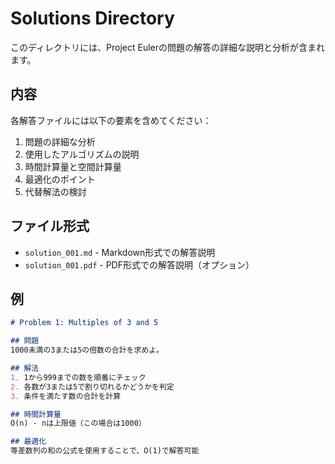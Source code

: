 # Solutions Directory

このディレクトリには、Project Eulerの問題の解答の詳細な説明と分析が含まれます。

## 内容

各解答ファイルには以下の要素を含めてください：
1. 問題の詳細な分析
2. 使用したアルゴリズムの説明
3. 時間計算量と空間計算量
4. 最適化のポイント
5. 代替解法の検討

## ファイル形式

- `solution_001.md` - Markdown形式での解答説明
- `solution_001.pdf` - PDF形式での解答説明（オプション）

## 例

```markdown
# Problem 1: Multiples of 3 and 5

## 問題
1000未満の3または5の倍数の合計を求めよ。

## 解法
1. 1から999までの数を順番にチェック
2. 各数が3または5で割り切れるかどうかを判定
3. 条件を満たす数の合計を計算

## 時間計算量
O(n) - nは上限値（この場合は1000）

## 最適化
等差数列の和の公式を使用することで、O(1)で解答可能
```
